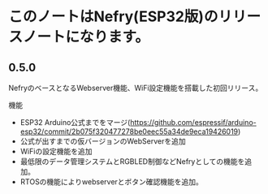 # このノートはNefry(ESP32版)のリリースノートになります。

## 0.5.0
NefryのベースとなるWebserver機能、WiFi設定機能を搭載した初回リリース。

機能
- ESP32 Arduino公式までをマージ(https://github.com/espressif/arduino-esp32/commit/2b075f320477278be0eec55a34de9eca19426019)
- 公式が出すまでの仮バージョンのWebServerを追加
- WiFiの設定機能を追加
- 最低限のデータ管理システムとRGBLED制御などNefryとしての機能を追加。
- RTOSの機能によりwebserverとボタン確認機能を追加。
